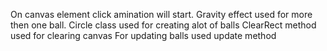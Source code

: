On canvas element click amination will start.
Gravity effect  used for  more then one ball.
Circle class used for creating  alot of balls
ClearRect method used for clearing canvas
For updating balls used update method
